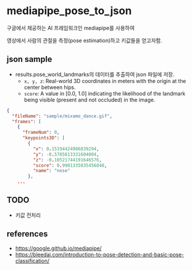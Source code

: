 # mediapipe_pose_to_json

구글에서 제공하는 AI 프레임워크인 mediapipe를 사용하여

영상에서 사람의 관절을 측정(pose estimation)하고 키값들을 얻고자함.

## json sample

-   results.pose_world_landmarks의 데이터를 추출하여 json 파일에 저장.
    -   `x, y, z`: Real-world 3D coordinates in meters with the origin at the center between hips.
    -   `score`: A value in [0.0, 1.0] indicating the likelihood of the landmark being visible (present and not occluded) in the image.

```json
{
  "fileName": "sample/mixamo_dance.gif",
  "frames": [
    {
      "frameNum": 0,
      "keypoints3D": [
        {
          "x": 0.15194424986839294,
          "y": -0.5785813331604004,
          "z": -0.10521744191646576,
          "score": 0.9901335835456848,
          "name": "nose"
        },
    ...
```

## TODO

-   키값 전처리

## references

-   https://google.github.io/mediapipe/
-   https://bleedai.com/introduction-to-pose-detection-and-basic-pose-classification/
